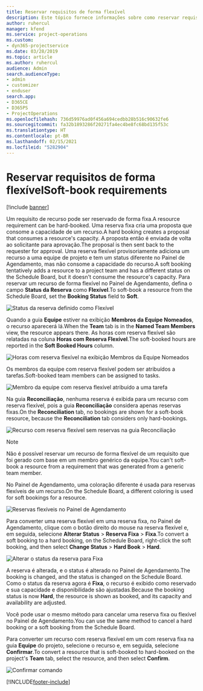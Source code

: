 ```yaml
---
title: Reservar requisitos de forma flexível
description: Este tópico fornece informações sobre como reservar requisitos de forma flexível.
author: ruhercul
manager: kfend
ms.service: project-operations
ms.custom:
- dyn365-projectservice
ms.date: 03/28/2019
ms.topic: article
ms.author: ruhercul
audience: Admin
search.audienceType:
- admin
- customizer
- enduser
search.app:
- D365CE
- D365PS
- ProjectOperations
ms.openlocfilehash: 736d59976ad0f456a694cedbb28b516c90632fe6
ms.sourcegitcommit: fa32b1893286f20271fa4ec4be8fc68bd135f53c
ms.translationtype: HT
ms.contentlocale: pt-BR
ms.lasthandoff: 02/15/2021
ms.locfileid: "5282904"
---
```

# <a name="soft-book-requirements"></a><span data-ttu-id="08a77-103">Reservar requisitos de forma flexível</span><span class="sxs-lookup"><span data-stu-id="08a77-103">Soft-book requirements</span></span>

[!include [banner](../includes/psa-now-project-operations.md)]

<span data-ttu-id="08a77-104">Um requisito de recurso pode ser reservado de forma fixa.</span><span class="sxs-lookup"><span data-stu-id="08a77-104">A resource requirement can be hard-booked.</span></span> <span data-ttu-id="08a77-105">Uma reserva fixa cria uma proposta que consome a capacidade de um recurso.</span><span class="sxs-lookup"><span data-stu-id="08a77-105">A hard booking creates a proposal that consumes a resource's capacity.</span></span> <span data-ttu-id="08a77-106">A proposta então é enviada de volta ao solicitante para aprovação.</span><span class="sxs-lookup"><span data-stu-id="08a77-106">The proposal is then sent back to the requester for approval.</span></span> <span data-ttu-id="08a77-107">Uma reserva flexível provisoriamente adiciona um recurso a uma equipe de projeto e tem um status diferente no Painel de Agendamento, mas não consome a capacidade do recurso.</span><span class="sxs-lookup"><span data-stu-id="08a77-107">A soft booking tentatively adds a resource to a project team and has a different status on the Schedule Board, but it doesn't consume the resource's capacity.</span></span> <span data-ttu-id="08a77-108">Para reservar um recurso de forma flexível no Painel de Agendamento, defina o campo **Status da Reserva** como **Flexível**.</span><span class="sxs-lookup"><span data-stu-id="08a77-108">To soft-book a resource from the Schedule Board, set the **Booking Status** field to **Soft**.</span></span>

![Status da reserva definido como Flexível](media/Resource-Management-image77.png)

<span data-ttu-id="08a77-110">Quando a guia **Equipe** estiver na exibição **Membros da Equipe Nomeados**, o recurso aparecerá lá.</span><span class="sxs-lookup"><span data-stu-id="08a77-110">When the **Team** tab is in the **Named Team Members** view, the resource appears there.</span></span> <span data-ttu-id="08a77-111">As horas com reserva flexível são relatadas na coluna **Horas com Reserva Flexível**.</span><span class="sxs-lookup"><span data-stu-id="08a77-111">The soft-booked hours are reported in the **Soft Booked Hours** column.</span></span>

![Horas com reserva flexível na exibição Membros da Equipe Nomeados](media/Resource-Management-image78.png)

<span data-ttu-id="08a77-113">Os membros da equipe com reserva flexível podem ser atribuídos a tarefas.</span><span class="sxs-lookup"><span data-stu-id="08a77-113">Soft-booked team members can be assigned to tasks.</span></span>

![Membro da equipe com reserva flexível atribuído a uma tarefa](media/Resource-Management-image79.png)

<span data-ttu-id="08a77-115">Na guia **Reconciliação**, nenhuma reserva é exibida para um recurso com reserva flexível, pois a guia **Reconciliação** considera apenas reservas fixas.</span><span class="sxs-lookup"><span data-stu-id="08a77-115">On the **Reconciliation** tab, no bookings are shown for a soft-book resource, because the **Reconciliation** tab considers only hard-bookings.</span></span>

![Recurso com reserva flexível sem reservas na guia Reconciliação](media/Resource-Management-image80.png)

> [!NOTE]
> <span data-ttu-id="08a77-117">Não é possível reservar um recurso de forma flexível de um requisito que foi gerado com base em um membro genérico da equipe.</span><span class="sxs-lookup"><span data-stu-id="08a77-117">You can't soft-book a resource from a requirement that was generated from a generic team member.</span></span>

<span data-ttu-id="08a77-118">No Painel de Agendamento, uma coloração diferente é usada para reservas flexíveis de um recurso.</span><span class="sxs-lookup"><span data-stu-id="08a77-118">On the Schedule Board, a different coloring is used for soft bookings for a resource.</span></span>

![Reservas flexíveis no Painel de Agendamento](media/Resource-Management-image81.png)

<span data-ttu-id="08a77-120">Para converter uma reserva flexível em uma reserva fixa, no Painel de Agendamento, clique com o botão direito do mouse na reserva flexível e, em seguida, selecione **Alterar Status** \> **Reserva Fixa** \> **Fixa**.</span><span class="sxs-lookup"><span data-stu-id="08a77-120">To convert a soft booking to a hard booking, on the Schedule Board, right-click the soft booking, and then select **Change Status** \> **Hard Book** \> **Hard**.</span></span>

![Alterar o status da reserva para Fixa](media/Resource-Management-image82.png)

<span data-ttu-id="08a77-122">A reserva é alterada, e o status é alterado no Painel de Agendamento.</span><span class="sxs-lookup"><span data-stu-id="08a77-122">The booking is changed, and the status is changed on the Schedule Board.</span></span> <span data-ttu-id="08a77-123">Como o status da reserva agora é **Fixa**, o recurso é exibido como reservado e sua capacidade e disponibilidade são ajustadas.</span><span class="sxs-lookup"><span data-stu-id="08a77-123">Because the booking status is now **Hard**, the resource is shown as booked, and its capacity and availability are adjusted.</span></span>

<span data-ttu-id="08a77-124">Você pode usar o mesmo método para cancelar uma reserva fixa ou flexível no Painel de Agendamento.</span><span class="sxs-lookup"><span data-stu-id="08a77-124">You can use the same method to cancel a hard booking or a soft booking from the Schedule Board.</span></span>

<span data-ttu-id="08a77-125">Para converter um recurso com reserva flexível em um com reserva fixa na guia **Equipe** do projeto, selecione o recurso e, em seguida, selecione **Confirmar**.</span><span class="sxs-lookup"><span data-stu-id="08a77-125">To convert a resource that is soft-booked to hard-booked on the project's **Team** tab, select the resource, and then select **Confirm**.</span></span>

![Confirmar comando](media/Resource-Management-image83.png)


[!INCLUDE[footer-include](../includes/footer-banner.md)]